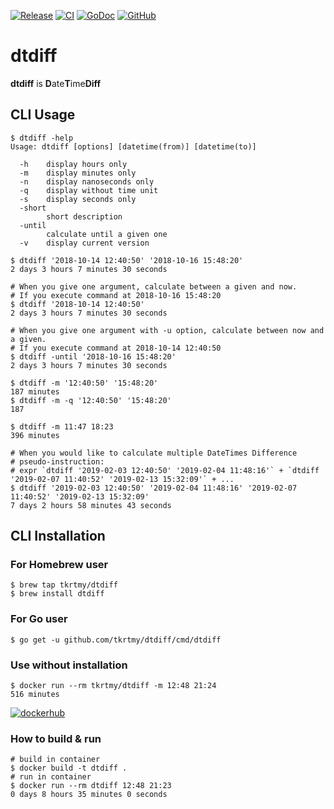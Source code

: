 [![Release](https://img.shields.io/github/release/tkrtmy/dtdiff.svg)](https://github.com/tkrtmy/dtdiff/releases)
[![CI](https://github.com/tkrtmy/dtdiff/actions/workflows/ci.yml/badge.svg)](https://github.com/tkrtmy/dtdiff/actions/workflows/ci.yml)
[![GoDoc](https://godoc.org/github.com/tkrtmy/dtdiff?status.svg)](https://godoc.org/github.com/tkrtmy/dtdiff)
[![GitHub](https://img.shields.io/github/license/mashape/apistatus.svg?style=plastic)][license]

[license]: https://github.com/tkrtmy/dtdiff/blob/master/LICENCE

# dtdiff
**dtdiff** is **D**ate**T**ime**Diff**

## CLI Usage

```shell
$ dtdiff -help
Usage: dtdiff [options] [datetime(from)] [datetime(to)]

  -h    display hours only
  -m    display minutes only
  -n    display nanoseconds only
  -q    display without time unit
  -s    display seconds only
  -short
        short description
  -until
        calculate until a given one
  -v    display current version

$ dtdiff '2018-10-14 12:40:50' '2018-10-16 15:48:20'
2 days 3 hours 7 minutes 30 seconds

# When you give one argument, calculate between a given and now.
# If you execute command at 2018-10-16 15:48:20
$ dtdiff '2018-10-14 12:40:50'
2 days 3 hours 7 minutes 30 seconds

# When you give one argument with -u option, calculate between now and a given.
# If you execute command at 2018-10-14 12:40:50
$ dtdiff -until '2018-10-16 15:48:20'
2 days 3 hours 7 minutes 30 seconds

$ dtdiff -m '12:40:50' '15:48:20'
187 minutes
$ dtdiff -m -q '12:40:50' '15:48:20'
187

$ dtdiff -m 11:47 18:23
396 minutes

# When you would like to calculate multiple DateTimes Difference
# pseudo-instruction:
# expr `dtdiff '2019-02-03 12:40:50' '2019-02-04 11:48:16'` + `dtdiff '2019-02-07 11:40:52' '2019-02-13 15:32:09'` + ...
$ dtdiff '2019-02-03 12:40:50' '2019-02-04 11:48:16' '2019-02-07 11:40:52' '2019-02-13 15:32:09'
7 days 2 hours 58 minutes 43 seconds
```

## CLI Installation

### For Homebrew user

```shell
$ brew tap tkrtmy/dtdiff
$ brew install dtdiff
```

### For Go user
```shell
$ go get -u github.com/tkrtmy/dtdiff/cmd/dtdiff
```

### Use without installation

```shell
$ docker run --rm tkrtmy/dtdiff -m 12:48 21:24
516 minutes
```
[![dockerhub](http://dockeri.co/image/tkrtmy/dtdiff)](https://hub.docker.com/r/tkrtmy/dtdiff/)

### How to build & run

```shell
# build in container
$ docker build -t dtdiff .
# run in container
$ docker run --rm dtdiff 12:48 21:23
0 days 8 hours 35 minutes 0 seconds
```
